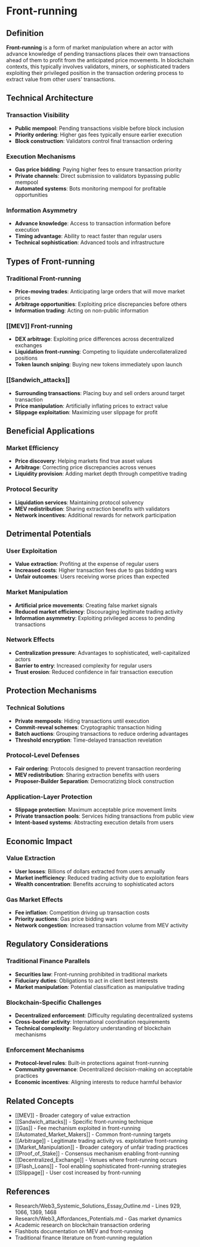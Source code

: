 # Front-running

## Definition

**Front-running** is a form of market manipulation where an actor with advance knowledge of pending transactions places their own transactions ahead of them to profit from the anticipated price movements. In blockchain contexts, this typically involves validators, miners, or sophisticated traders exploiting their privileged position in the transaction ordering process to extract value from other users' transactions.

## Technical Architecture

### Transaction Visibility
- **Public mempool**: Pending transactions visible before block inclusion
- **Priority ordering**: Higher gas fees typically ensure earlier execution
- **Block construction**: Validators control final transaction ordering

### Execution Mechanisms
- **Gas price bidding**: Paying higher fees to ensure transaction priority
- **Private channels**: Direct submission to validators bypassing public mempool
- **Automated systems**: Bots monitoring mempool for profitable opportunities

### Information Asymmetry
- **Advance knowledge**: Access to transaction information before execution
- **Timing advantage**: Ability to react faster than regular users
- **Technical sophistication**: Advanced tools and infrastructure

## Types of Front-running

### Traditional Front-running
- **Price-moving trades**: Anticipating large orders that will move market prices
- **Arbitrage opportunities**: Exploiting price discrepancies before others
- **Information trading**: Acting on non-public information

### [[MEV]] Front-running
- **DEX arbitrage**: Exploiting price differences across decentralized exchanges
- **Liquidation front-running**: Competing to liquidate undercollateralized positions
- **Token launch sniping**: Buying new tokens immediately upon launch

### [[Sandwich_attacks]]
- **Surrounding transactions**: Placing buy and sell orders around target transaction
- **Price manipulation**: Artificially inflating prices to extract value
- **Slippage exploitation**: Maximizing user slippage for profit

## Beneficial Applications

### Market Efficiency
- **Price discovery**: Helping markets find true asset values
- **Arbitrage**: Correcting price discrepancies across venues
- **Liquidity provision**: Adding market depth through competitive trading

### Protocol Security
- **Liquidation services**: Maintaining protocol solvency
- **MEV redistribution**: Sharing extraction benefits with validators
- **Network incentives**: Additional rewards for network participation

## Detrimental Potentials

### User Exploitation
- **Value extraction**: Profiting at the expense of regular users
- **Increased costs**: Higher transaction fees due to gas bidding wars
- **Unfair outcomes**: Users receiving worse prices than expected

### Market Manipulation
- **Artificial price movements**: Creating false market signals
- **Reduced market efficiency**: Discouraging legitimate trading activity
- **Information asymmetry**: Exploiting privileged access to pending transactions

### Network Effects
- **Centralization pressure**: Advantages to sophisticated, well-capitalized actors
- **Barrier to entry**: Increased complexity for regular users
- **Trust erosion**: Reduced confidence in fair transaction execution

## Protection Mechanisms

### Technical Solutions
- **Private mempools**: Hiding transactions until execution
- **Commit-reveal schemes**: Cryptographic transaction hiding
- **Batch auctions**: Grouping transactions to reduce ordering advantages
- **Threshold encryption**: Time-delayed transaction revelation

### Protocol-Level Defenses
- **Fair ordering**: Protocols designed to prevent transaction reordering
- **MEV redistribution**: Sharing extraction benefits with users
- **Proposer-Builder Separation**: Democratizing block construction

### Application-Layer Protection
- **Slippage protection**: Maximum acceptable price movement limits
- **Private transaction pools**: Services hiding transactions from public view
- **Intent-based systems**: Abstracting execution details from users

## Economic Impact

### Value Extraction
- **User losses**: Billions of dollars extracted from users annually
- **Market inefficiency**: Reduced trading activity due to exploitation fears
- **Wealth concentration**: Benefits accruing to sophisticated actors

### Gas Market Effects
- **Fee inflation**: Competition driving up transaction costs
- **Priority auctions**: Gas price bidding wars
- **Network congestion**: Increased transaction volume from MEV activity

## Regulatory Considerations

### Traditional Finance Parallels
- **Securities law**: Front-running prohibited in traditional markets
- **Fiduciary duties**: Obligations to act in client best interests
- **Market manipulation**: Potential classification as manipulative trading

### Blockchain-Specific Challenges
- **Decentralized enforcement**: Difficulty regulating decentralized systems
- **Cross-border activity**: International coordination requirements
- **Technical complexity**: Regulatory understanding of blockchain mechanisms

### Enforcement Mechanisms
- **Protocol-level rules**: Built-in protections against front-running
- **Community governance**: Decentralized decision-making on acceptable practices
- **Economic incentives**: Aligning interests to reduce harmful behavior

## Related Concepts

- [[MEV]] - Broader category of value extraction
- [[Sandwich_attacks]] - Specific front-running technique
- [[Gas]] - Fee mechanism exploited in front-running
- [[Automated_Market_Makers]] - Common front-running targets
- [[Arbitrage]] - Legitimate trading activity vs. exploitative front-running
- [[Market_Manipulation]] - Broader category of unfair trading practices
- [[Proof_of_Stake]] - Consensus mechanism enabling front-running
- [[Decentralized_Exchange]] - Venues where front-running occurs
- [[Flash_Loans]] - Tool enabling sophisticated front-running strategies
- [[Slippage]] - User cost increased by front-running

## References

- Research/Web3_Systemic_Solutions_Essay_Outline.md - Lines 929, 1066, 1369, 1468
- Research/Web3_Affordances_Potentials.md - Gas market dynamics
- Academic research on blockchain transaction ordering
- Flashbots documentation on MEV and front-running
- Traditional finance literature on front-running regulation
